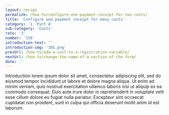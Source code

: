 ```yaml
---
layout: recipe
permalink: /how-to/configure-one-payment-receipt-for-two-costs/
title: 'Configure one payment receipt for many costs'
category: '1. Part A'
sub-category: 'Costs'
rate: '3'
number: '158'
introduction-text: ''
introduction-img: '101.png'
prevUrl: /how-to/add-a-cost-to-a-registration-variable/
nextUrl: /how-to/change-the-name-of-a-section-of-the-form/
done: ''
---
```


Introduction lorem ipsum dolor sit amet, consectetur adipiscing elit, sed do eiusmod tempor incididunt ut labore et dolore magna aliqua. Ut enim ad minim veniam, quis nostrud exercitation ullamco laboris nisi ut aliquip ex ea commodo consequat. Duis aute irure dolor in reprehenderit in voluptate velit esse cillum dolore eu fugiat nulla pariatur. Excepteur sint occaecat cupidatat non proident, sunt in culpa qui officia deserunt mollit anim id est laborum.

